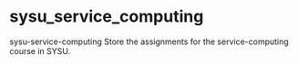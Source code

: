 # sysu_service_computing
sysu-service-computing Store the assignments for the service-computing course in SYSU.
